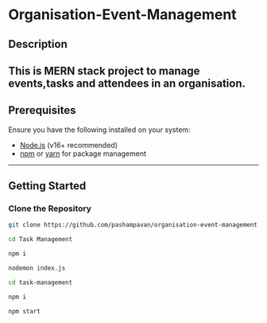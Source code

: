# Organisation-Event-Management

## Description
This is MERN stack project to manage events,tasks and attendees in an organisation.
---

## Prerequisites
Ensure you have the following installed on your system:
- [Node.js](https://nodejs.org/) (v16+ recommended)
- [npm](https://www.npmjs.com/) or [yarn](https://yarnpkg.com/) for package management

---

## Getting Started

### Clone the Repository
```bash
git clone https://github.com/pashampavan/organisation-event-management.git
```

```bash
cd Task Management
```
```bash
npm i
```
```bash
nodemon index.js
```
```bash
cd task-management
```
```bash
npm i
```
```bash
npm start
```


